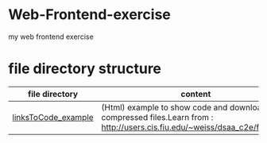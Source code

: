 # Web-Frontend-exercise
my web frontend exercise

# file directory structure
| file directory      | content |
| ---                 | ----    |
| [linksToCode_example](linksToCode_example) | (Html) example to show code and download compressed files.Learn from : http://users.cis.fiu.edu/~weiss/dsaa_c2e/files.html |
